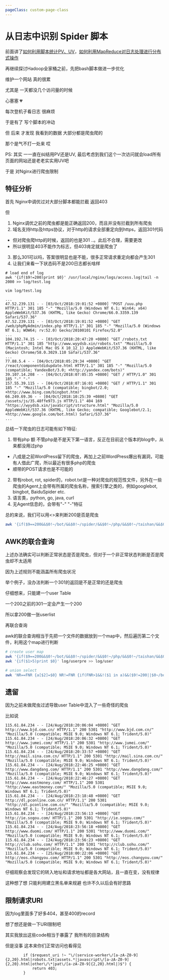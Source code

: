 ```yaml
---
pageClass: custom-page-class
---
```


# 从日志中识别 Spider 脚本

前面讲了[如何利用脚本统计PV、UV](/other/pv.md)，[如何利用MapReduce对日志处理进行分布式操作](/other/mapreduce.md)

再继续探讨Hadoop全家桶之前，先把bash脚本做进一步优化

维护一个网站 真的很累

尤其是 一天都没几个访问量的时候

心塞塞 💔

每次登机子看日志 很麻烦

于是有了 写个脚本的冲动

但 后来 才发现 我看到的数据 大部分都是爬虫爬的

那个是气不打一处来 哎

PS: 其实 一一直在纠结用PV还是UV, 最后考虑到我们这个一次访问就会load所有页面的网站还是老老实实用UV吧

于是 对Nginx进行爬虫限制

## 特征分析

首先 Nginx中调优过对大部分脚本都能拦截 返回403

但
1. Nginx调优之前的爬虫都是能正确返回200，而且并没有拦截到所有爬虫
2. 域名支持http及https协议，对于http的请求全部重定向到https，返回301代码
  * 但对爬虫爬http的时候，返回的也是301 ..。此后不合理，需要更改
  * 所以很明显403不能作为标志，但403肯定就是爬虫了
3. 那么301可以吗，答案很明显也是不能，很多正常请求重定向都会产生301
4. 让我们来看一下状态码不是200日志都长啥样

```vim
# load end of log
awk '{if($9!=200)print $0}' /usr/local/nginx/logs/access.log|tail -n 2000 >> log/test.log

vim log/test.log

...
47.52.239.131 - - [03/Oct/2018:19:01:52 +0800] "POST /uuu.php HTTP/1.1" 301 185 "-" "Mozilla/5.0 (Windows NT 6.1; Win64; x64) AppleWebKit/537.36 (KHTML, like Gecko) Chrome/66.0.3359.139 Safari/537.36"
47.52.239.131 - - [03/Oct/2018:19:01:52 +0800] "GET /web/phpMyAdmin/index.php HTTP/1.1" 301 185 "-" "Mozilla/5.0 (Windows NT 6.1; WOW64; rv:52.0) Gecko/20100101 Firefox/52.0"
...
104.192.74.15 - - [03/Oct/2018:20:47:20 +0800] "GET /robots.txt HTTP/1.1" 301 185 "http://www.wyydsb.xin/robots.txt" "Mozilla/5.0 (Macintosh; Intel Mac OS X 10_12_1) AppleWebKit/537.36 (KHTML, like Gecko) Chrome/58.0.3029.110 Safari/537.36"
...
77.88.5.4 - - [04/Oct/2018:05:29:34 +0800] "GET /react/componentdidupdate.html HTTP/1.1" 301 185 "-" "Mozilla/5.0 (compatible; YandexBot/3.0; +http://yandex.com/bots)"
39.107.14.208 - - [04/Oct/2018:07:05:35 +0800] "GET / HTTP/1.0" 301 185 "-" "-"
157.55.39.115 - - [04/Oct/2018:07:16:01 +0800] "GET / HTTP/1.1" 301 185 "-" "Mozilla/5.0 (compatible; bingbot/2.0; +http://www.bing.com/bingbot.htm)"
66.249.69.36 - - [04/Oct/2018:10:25:39 +0800] "GET /assets/js/35.48ffe973.js HTTP/1.1" 404 169 "https://wyydsb.xin/javaScript/structure.html" "Mozilla/5.0 AppleWebKit/537.36 (KHTML, like Gecko; compatible; Googlebot/2.1; +http://www.google.com/bot.html) Safari/537.36"
...
```

总结一下爬虫的日志可能有如下特征:
1. 带有php 额 不管php是不是天下第一语言，反正在目前这个版本的blog中，从来都没用过php
  * 八成是之前WordPress留下的爬虫，再加上之前WordPress爆出有漏洞，可能有人借此广爬，所以最近有很多php的爬虫
  * 顺带的POST请求也是不可能的
2. 带有robot, rot, spider的，robot.txt是一种对爬虫的规范性文件，另外在一些爬虫的Agent上会带有所属的爬虫名称，搜索引擎之类的，例如googlebot, bingbot, BaiduSpider etc.
3. 语言类，python, go, java, curl
4. 无Agent信息的，会带有"-" "-"特征

总的来说，我们可以用<>来判断200是否是爬虫
```bash
awk '{if($9==200&&$0!~/bot/&&$0!~/spider/&&$0!~/php/&&$0!~/taishan/&&$0!~/POST/&&$0!~/Verification/&&$0!~/"-" "-"/&&$0!~/Python/&&$0!~/go/&&$0!~/Go/&&$0!~/python/&&$0!~/curl/){print $1}}' $loglocal|sort | uniq -c | wc -l >> log/pv
```

## AWK的联合查询

上述办法确实可以判断正常状态是否是爬虫，但对于一个非正常状态判断是否是爬虫却不太适用

因为上述规则不能涵盖所有爬虫状况

举个例子，没办法判断一个301的返回是不是正常的还是爬虫

仔细想来，只能建一个user Table

一个200之前的301一定会产生一个200

所以拿200做一张userlist

再联合查询

awk的联合查询相当于先把一个文件的数据放到一个map中，然后遍历第二个文件，利用这个map进行判断

```bash
# create user map
awk '{if($9==200&&$0!~/bot/&&$0!~/spider/&&$0!~/php/&&$0!~/taishan/&&$0!~/POST/&&$0!~/Verification/&&$0!~/"-" "-"/&&$0!~/Python/&&$0!~/go/&&$0!~/Go/&&$0!~/python/&&$0!~/curl/){print $1}}' $loglocal|sort | uniq -c | sort -nr >> log/userpre
awk '{if($1>5)print $0}' log/userpre >> log/user

# union select
awk 'NR==FNR {a[$2]=$0} NR!=FNR {if(FNR>1&&!($1 in a)&&($9!=200||$0~/bot/||$0~/spider/||$0~/php/||$0~/taishan/||$0~/POST/||$0~/Verification/||$0~/"-" "-"/||$0~/Python/||$0~/go/||$0~/Go/||$0~/python/||$0~/curl/))print $1}' log/user $loglocal|sort | uniq -c | wc -l >> log/time
```

## 遗留

因为之前未做爬虫过滤导致user Table中混入了一些奇怪的爬虫

比如说

```vim
115.61.84.234 - - [24/Aug/2018:20:06:04 +0800] "GET http://www.bjd.com.cn/ HTTP/1.1" 200 5301 "http://www.bjd.com.cn/" "Mozilla/5.0 (compatible; MSIE 9.0; Windows NT 6.1; Trident/5.0)"
115.61.84.234 - - [24/Aug/2018:20:06:32 +0800] "GET http://www.jumei.com/ HTTP/1.1" 200 5301 "http://www.jumei.com/" "Mozilla/5.0 (compatible; MSIE 9.0; Windows NT 6.1; Trident/5.0)"
115.61.84.234 - - [24/Aug/2018:20:33:57 +0800] "GET http://mail.sina.com.cn/ HTTP/1.1" 200 5301 "http://mail.sina.com.cn/" "Mozilla/5.0 (compatible; MSIE 9.0; Windows NT 6.1; Trident/5.0)"
115.61.84.234 - - [24/Aug/2018:22:46:25 +0800] "GET http://www.dangdang.com/ HTTP/1.1" 200 5301 "http://www.dangdang.com/" "Mozilla/5.0 (compatible; MSIE 9.0; Windows NT 6.1; Trident/5.0)"
115.61.84.234 - - [24/Aug/2018:22:46:27 +0800] "GET http://www.eastmoney.com/ HTTP/1.1" 200 5301 "http://www.eastmoney.com/" "Mozilla/5.0 (compatible; MSIE 9.0; Windows NT 6.1; Trident/5.0)"
115.61.84.234 - - [24/Aug/2018:23:18:48 +0800] "GET http://dl.pconline.com.cn/ HTTP/1.1" 200 5301 "http://dl.pconline.com.cn/" "Mozilla/5.0 (compatible; MSIE 9.0; Windows NT 6.1; Trident/5.0)"
115.61.84.234 - - [24/Aug/2018:23:56:13 +0800] "GET http://ie.sogou.com/ HTTP/1.1" 200 5301 "http://ie.sogou.com/" "Mozilla/5.0 (compatible; MSIE 9.0; Windows NT 6.1; Trident/5.0)"
115.61.84.234 - - [24/Aug/2018:23:56:18 +0800] "GET http://www.duomi.com/ HTTP/1.1" 200 5301 "http://www.duomi.com/" "Mozilla/5.0 (compatible; MSIE 9.0; Windows NT 6.1; Trident/5.0)"
115.61.84.234 - - [24/Aug/2018:23:56:23 +0800] "GET http://club.sohu.com/ HTTP/1.1" 200 5301 "http://club.sohu.com/" "Mozilla/5.0 (compatible; MSIE 9.0; Windows NT 6.1; Trident/5.0)"
115.61.84.234 - - [25/Aug/2018:00:22:06 +0800] "GET http://eos.changyou.com/ HTTP/1.1" 200 5301 "http://eos.changyou.com/" "Mozilla/5.0 (compatible; MSIE 9.0; Windows NT 6.1; Trident/5.0)"
```

仔细观察会发现它的转入地址和请求地址都是各大网站，且一直在变，没有规律

这种想了想 只能利用建立黑名单来规避 也许不久以后会有好思路

## 限制请求URI

因为log里面多了好多404，甚至400的record

想了想还是做一下URI限制吧

其实我放出这些code相当于暴露了 我所有的目录结构

但是没事 这本来你们正常访问也看得见

```vim
        if ($request_uri !~ "\/(service-worker\/[a-zA-Z0-9]{2,20}.html|robots.txt|assets.*|javascript\/[a-zA-Z0-9]{2,20}.html|other\/\*|pat\/[a-zA-Z0-9]{2,20}.html|)$") {
            return 403;
        }
```
